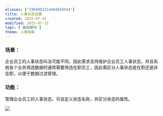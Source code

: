 ```yaml
---
aliases: ["1969803214404850544"]
title: 人事状态设置
created: 2025-07-15
modified: 2025-07-15
tags: ['基础模块']
theme: 人事档案
---
```


### 场景：

企业员工的人事状态叫法可能不同，因此需求支持维护企业员工人事状态，并且系统各个业务筛选数据时通常需要筛选在职员工，因此需区分人事状态是在职还是非在职，以便于数据过滤管理。

### 功能：

管理企业员工的人事状态，可自定义状态名称，并区分状态的属性。

![](https://myhelpdoc.oss-cn-heyuan.aliyuncs.com/mdimages/8bc0f008921cab9478737479bf6ce8ab.jpg)